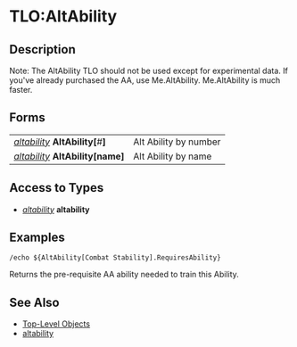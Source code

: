 # TLO:AltAbility

## Description

Note: The AltAbility TLO should not be used except for experimental data. If you've already purchased the AA, use Me.AltAbility. Me.AltAbility is much faster.

## Forms

|  |  |
| :--- | :--- |
| [_altability_](../data-types/datatype-altability.md) **AltAbility\[**\#**\]** | Alt Ability by number |
| [_altability_](../data-types/datatype-altability.md) **AltAbility\[**name**\]** | Alt Ability by name |

## Access to Types

* [_altability_](../data-types/datatype-altability.md) **altability**

## Examples

`/echo ${AltAbility[Combat Stability].RequiresAbility}`

Returns the pre-requisite AA ability needed to train this Ability.

## See Also

* [Top-Level Objects](./)
* [altability](../data-types/datatype-altability.md)

